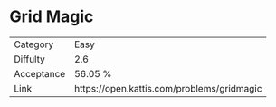 # Grid Magic

<table>
    <tr>
        <td>Category</td>
        <td>Easy</td>
    </tr>
    <tr>
        <td>Diffulty</td>
        <td>2.6</td>
    </tr>
    <tr>
        <td>Acceptance</td>
        <td>56.05 %</td>
    </tr>
    <tr>
        <td>Link</td>
        <td>https://open.kattis.com/problems/gridmagic</td>
    </tr>
</table>